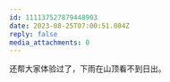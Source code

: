 ```yaml
---
id: 111137527879448903
date: 2023-08-25T07:00:51.084Z
reply: false
media_attachments: 0
---
```


还帮大家体验过了，下雨在山顶看不到日出。

